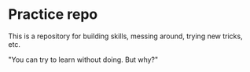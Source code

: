 # Practice repo

This is a repository for building skills, messing around, trying new tricks, etc.

"You can try to learn without doing.
But why?"
